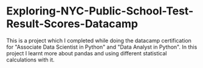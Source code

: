 # Exploring-NYC-Public-School-Test-Result-Scores-Datacamp

This is a project which I completed while doing the datacamp certification for "Associate Data Scientist in Python" and "Data Analyst in Python". In this project I learnt more about pandas and using different statistical calculations with it.
